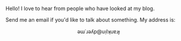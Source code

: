 Hello! I love to hear from people who have looked at my blog.

Send me an email if you'd like to talk about something. My address is:
<center>ǝɯ˙ɹǝʎp@uᴉlʞuɐɹɟ</center>
